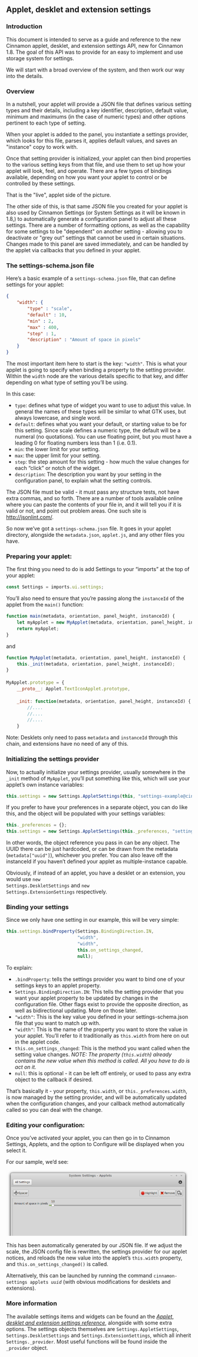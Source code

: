 ## Applet, desklet and extension settings

### Introduction

This document is intended to serve as a guide and reference to the new Cinnamon applet, desklet, and extension settings API, new for Cinnamon 1.8.  The goal of this API was to provide for an easy to implement and use storage system for settings.

We will start with a broad overview of the system, and then work our way into the details.

### Overview

In a nutshell, your applet will provide a JSON file that defines various setting types and their details, including a key identifier, description, default value, minimum and maximums (in the case of numeric types) and other options pertinent to each type of setting.

When your applet is added to the panel, you instantiate a settings provider, which looks for this file, parses it, applies default values, and saves an "instance" copy to work with.

Once that setting provider is initialized, your applet can then bind properties to the various setting keys from that file, and use them to set up how your applet will look, feel, and operate. There are a few types of bindings available, depending on how you want your applet to control or be controlled by these settings.

That is the "live", applet side of the picture.

The other side of this, is that same JSON file you created for your applet is also used by Cinnamon Settings (or System Settings as it will be known in 1.8,) to automatically generate a configuration panel to adjust all these settings. There are a number of formatting options, as well as the capability for some settings to be "dependent" on another setting - allowing you to deactivate or "grey out" settings that cannot be used in certain situations. Changes made to this panel are saved immediately, and can be handled by the applet via callbacks that you defined in your applet.
    
### The settings-schema.json file

Here’s a basic example of a <code class="code">settings-schema.json</code> file, that can define settings for your applet:
    
```json
{
    "width": {
        "type" : "scale",
        "default" : 10,
        "min" : 2,
        "max" : 400,
        "step" : 1,
        "description" : "Amount of space in pixels"
    }
}
```

The most important item here to start is the key: <code class="code">"width"</code>. This is what your applet is going to specify when binding a property to the setting provider. Within the <code class="code">width</code> node are the various details specific to that key, and differ depending on what type of setting you’ll be using.
    
In this case:
    
- <code class="code">type</code>: defines what type of widget you want to use to adjust this value. In general the names of these types will be similar to what GTK uses, but always lowercase, and single word.
- <code class="code">default</code>: defines what you want your default, or starting value to be for this setting. Since scale defines a numeric type, the default will be a numeral (no quotations). You can use floating point, but you must have a leading 0 for floating numbers less than 1 (i.e. 0.1).
- <code class="code">min</code>: the lower limit for your setting.
- <code class="code">max</code>: the upper limit for your setting.
- <code class="code">step</code>: the step amount for this setting - how much the value changes for each <span class="quote">“<span class="quote">click</span>”</span> or notch of the widget.
- <code class="code">description</code>: The description you want by your setting in the configuration panel, to explain what the setting controls.

The JSON file must be valid - it must pass any structure tests, not have extra commas, and so forth. There are a number of tools available online where you can paste the contents of your file in, and it will tell you if it is valid or not, and point out problem areas. One such site is <a class="ulink" href="http://jsonlint.com/" target="_top">http://jsonlint.com/</a>.
    
So now we’ve got a <code class="code">settings-schema.json</code> file. It goes in your applet directory, alongside the <code class="code">metadata.json</code>, <code class="code">applet.js</code>, and any other files you have.
    
### Preparing your applet:

The first thing you need to do is add Settings to your <span class="quote">“<span class="quote">imports</span>”</span> at the top of your applet:
    
```javascript
const Settings = imports.ui.settings;
```

You’ll also need to ensure that you’re passing along the <code class="code">instanceId</code> of the applet from the <code class="code">main()</code> function:
    
```javascript
function main(metadata, orientation, panel_height, instanceId) {
    let myApplet = new MyApplet(metadata, orientation, panel_height, instanceId);
    return myApplet;
}
```

and
    
```javascript
function MyApplet(metadata, orientation, panel_height, instanceId) {
    this._init(metadata, orientation, panel_height, instanceId);
}

MyApplet.prototype = {
    __proto__: Applet.TextIconApplet.prototype,

    _init: function(metadata, orientation, panel_height, instanceId) {
        //....
        //....
        //....
    }
```

Note: Desklets only need to pass <code class="code">metadata</code> and <code class="code">instanceId</code> through this chain, and extensions have no need of any of this.
    
### Initializing the settings provider

Now, to actually initialize your settings provider, usually somewhere in the <code class="code">_init</code> method of <code class="code">MyApplet</code>, you’ll put something like this, which will use your applet’s own instance variables:
    
```javascript
this.settings = new Settings.AppletSettings(this, "settings-example@cinnamon.org", instanceId);
```

If you prefer to have your preferences in a separate object, you can do like this, and the object will be populated with your settings variables:
    
```javascript
this._preferences = {};
this.settings = new Settings.AppletSettings(this._preferences, "settings-example@cinnamon.org", instanceId);
```

In other words, the object reference you pass in can be any object. The UUID there can be just hardcoded, or can be drawn from the metadata (<code class="code">metadata["uuid"]</code>), whichever you prefer. You can also leave off the instanceId if you haven’t defined your applet as multiple-instance capable.

Obviously, if instead of an applet, you have a desklet or an extension, you would use <code class="code">new Settings.DeskletSettings</code> and <code class="code">new Settings.ExtensionSettings</code> respectively.
    
### Binding your settings

Since we only have one setting in our example, this will be very simple:
    
```javascript
this.settings.bindProperty(Settings.BindingDirection.IN,
                           "width",
                           "width",
                           this.on_settings_changed,
                           null);
```

To explain:
    
- <code class="code">.bindProperty</code>: tells the settings provider you want to bind one of your settings keys to an applet property.
- <code class="code">Settings.BindingDirection.IN</code>: This tells the setting provider that you want your applet property to be updated by changes in the configuration file. Other flags exist to provide the opposite direction, as well as bidirectional updating. More on those later.
- <code class="code">"width"</code>: This is the key value you defined in your settings-schema.json file that you want to match up with.
- <code class="code">"width"</code>: This is the name of the property you want to store the value in your applet. You’ll refer to it traditionally as <code class="code">this.width</code> from here on out in the applet code.
- <code class="code">this.on_settings_changed</code>: This is the method you want called when the setting value changes. <span class="emphasis"><em>NOTE: The property (<code class="code">this.width</code>) already contains the new value when this method is called. All you have to do is act on it.</em></span>
- <code class="code">null</code>: this is optional - it can be left off entirely, or used to pass any extra object to the callback if desired.

That’s basically it - your property, <code class="code">this.width</code>, or <code class="code">this._preferences.width</code>, is now managed by the setting provider, and will be automatically updated when the configuration changes, and your callback method automatically called so you can deal with the change.
    
### Editing your configuration:

Once you’ve activated your applet, you can then go in to Cinnamon Settings, Applets, and the option to Configure will be displayed when you select it.
    
For our sample, we’d see:
    
<img src="settings.png">
      
This has been automatically generated by our JSON file. If we adjust the scale, the JSON config file is rewritten, the settings provider for our applet notices, and reloads the new value into the applet’s <code class="code">this.width</code> property, and <code class="code">this.on_settings_changed()</code> is called.
    
Alternatively, this can be launched by running the command <code class="code">cinnamon-settings applets *uuid*</code> (with obvious modifications for desklets and extensions).
    
### More information

The available settings items and widgets can be found an the <a class="xref" href="xlet-settings-ref.html" title="Applet, desklet and extension settings reference"><i>Applet, desklet and extension settings reference</i></a>, alongside with some extra options. The settings objects themselves are <code class="code">Settings.AppletSettings</code>, <code class="code">Settings.DeskletSettings</code> and <code class="code">Settings.ExtensionSettings</code>, which all inherit <code class="code">Settings._provider</code>. Most useful functions will be found inside the <code class="code">_provider</code> object.
